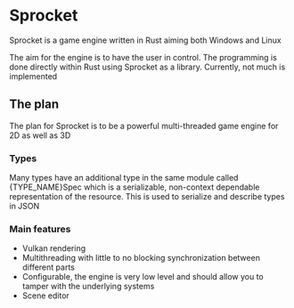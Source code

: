# Sprocket
Sprocket is a game engine written in Rust aiming both Windows and Linux

The aim for the engine is to have the user in control. The programming is done directly within Rust using Sprocket as a library.
Currently, not much is implemented

## The plan
The plan for Sprocket is to be a powerful multi-threaded game engine for 2D as well as 3D

### Types
Many types have an additional type in the same module called {TYPE_NAME}Spec which is a serializable, non-context dependable representation of the resource. This is used to serialize and describe types in JSON

### Main features
* Vulkan rendering
* Multithreading with little to no blocking synchronization between different parts
* Configurable, the engine is very low level and should allow you to tamper with the underlying systems
* Scene editor

